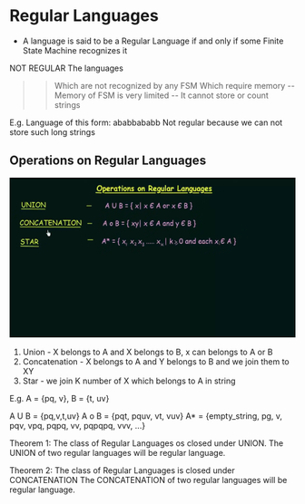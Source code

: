 # Regular Languages

- A language is said to be a Regular Language if and only if some Finite State Machine recognizes it

NOT REGULAR The languages
>> Which are not recognized by any FSM
>> Which require memory -- Memory of FSM is very limited -- It cannot store or count strings

E.g. Language of this form: ababbababb Not regular because we can not store such long strings

## Operations on Regular Languages

![img.png](images/Regular_Languages.png)

1. Union - X belongs to A and X belongs to B, x can belongs to A or B
2. Concatenation - X belongs to A and Y belongs to B and we join them to XY
3. Star - we join K number of X which belongs to A in string

E.g. A = {pq, v}, B = {t, uv}

A U B = {pq,v,t,uv} A o B = {pqt, pquv, vt, vuv} A* = {empty_string, pg, v, pqv, vpq, pqpq, vv, pqpqpq, vvv, ...}

Theorem 1: The class of Regular Languages os closed under UNION. The UNION of two regular languages will be regular
language.

Theorem 2: The class of Regular Languages is closed under CONCATENATION The CONCATENATION of two regular languages will
be regular language.
